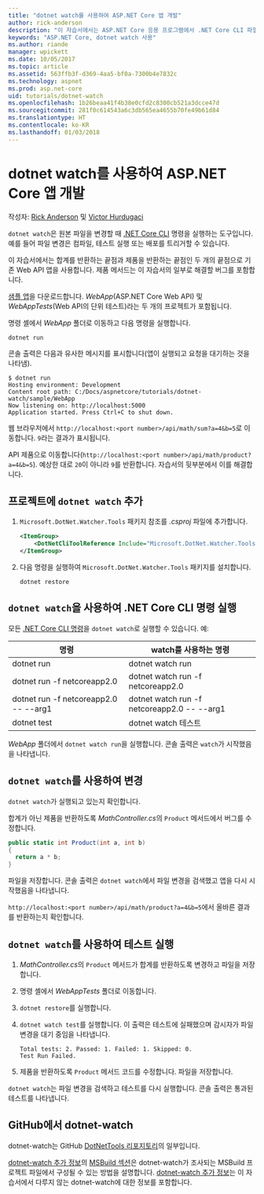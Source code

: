 ```yaml
---
title: "dotnet watch를 사용하여 ASP.NET Core 앱 개발"
author: rick-anderson
description: "이 자습서에서는 ASP.NET Core 응용 프로그램에서 .NET Core CLI 파일 감시자(dotnet 감시자) 도구를 사용하는 방법을 보여줍니다."
keywords: "ASP.NET Core, dotnet watch 사용"
ms.author: riande
manager: wpickett
ms.date: 10/05/2017
ms.topic: article
ms.assetid: 563ffb3f-d369-4aa5-bf0a-7300b4e7832c
ms.technology: aspnet
ms.prod: asp.net-core
uid: tutorials/dotnet-watch
ms.openlocfilehash: 1b26beaa41f4b38e0cfd2c8300cb521a3dcce47d
ms.sourcegitcommit: 281f0c614543a6c3db565ea4655b70fe49b61d84
ms.translationtype: HT
ms.contentlocale: ko-KR
ms.lasthandoff: 01/03/2018
---
```

# <a name="developing-aspnet-core-apps-using-dotnet-watch"></a>dotnet watch를 사용하여 ASP.NET Core 앱 개발

작성자: [Rick Anderson](https://twitter.com/RickAndMSFT) 및 [Victor Hurdugaci](https://twitter.com/victorhurdugaci)

`dotnet watch`은 원본 파일을 변경할 때 [.NET Core CLI](/dotnet/core/tools) 명령을 실행하는 도구입니다. 예를 들어 파일 변경은 컴파일, 테스트 실행 또는 배포를 트리거할 수 있습니다.

이 자습서에서는 합계를 반환하는 끝점과 제품을 반환하는 끝점인 두 개의 끝점으로 기존 Web API 앱을 사용합니다. 제품 메서드는 이 자습서의 일부로 해결할 버그를 포함합니다.

[샘플 앱](https://github.com/aspnet/Docs/tree/master/aspnetcore/tutorials/dotnet-watch/sample)을 다운로드합니다. *WebApp*(ASP.NET Core Web API) 및 *WebAppTests*(Web API의 단위 테스트)라는 두 개의 프로젝트가 포함됩니다.

명령 셸에서 *WebApp* 폴더로 이동하고 다음 명령을 실행합니다.

```console
dotnet run
```

콘솔 출력은 다음과 유사한 메시지를 표시합니다(앱이 실행되고 요청을 대기하는 것을 나타냄).

```console
$ dotnet run
Hosting environment: Development
Content root path: C:/Docs/aspnetcore/tutorials/dotnet-watch/sample/WebApp
Now listening on: http://localhost:5000
Application started. Press Ctrl+C to shut down.
```

웹 브라우저에서 `http://localhost:<port number>/api/math/sum?a=4&b=5`로 이동합니다. `9`라는 결과가 표시됩니다.

API 제품으로 이동합니다(`http://localhost:<port number>/api/math/product?a=4&b=5`). 예상한 대로 `20`이 아니라 `9`를 반환합니다. 자습서의 뒷부분에서 이를 해결합니다.

## <a name="add-dotnet-watch-to-a-project"></a>프로젝트에 `dotnet watch` 추가

1. `Microsoft.DotNet.Watcher.Tools` 패키지 참조를 *.csproj* 파일에 추가합니다.

    ```xml
    <ItemGroup>
        <DotNetCliToolReference Include="Microsoft.DotNet.Watcher.Tools" Version="2.0.0" />
    </ItemGroup> 
    ```

1. 다음 명령을 실행하여 `Microsoft.DotNet.Watcher.Tools` 패키지를 설치합니다.
    
    ```console
    dotnet restore
    ```

## <a name="running-net-core-cli-commands-using-dotnet-watch"></a>`dotnet watch`을 사용하여 .NET Core CLI 명령 실행

모든 [.NET Core CLI 명령](/dotnet/core/tools#cli-commands)을 `dotnet watch`로 실행할 수 있습니다. 예:

| 명령 | watch를 사용하는 명령 |
| ---- | ----- |
| dotnet run | dotnet watch run |
| dotnet run -f netcoreapp2.0 | dotnet watch run -f netcoreapp2.0 |
| dotnet run -f netcoreapp2.0 -- --arg1 | dotnet watch run -f netcoreapp2.0 -- --arg1 |
| dotnet test | dotnet watch 테스트 |

*WebApp* 폴더에서 `dotnet watch run`을 실행합니다. 콘솔 출력은 `watch`가 시작했음을 나타냅니다.

## <a name="making-changes-with-dotnet-watch"></a>`dotnet watch`를 사용하여 변경

`dotnet watch`가 실행되고 있는지 확인합니다.

합계가 아닌 제품을 반환하도록 *MathController.cs*의 `Product` 메서드에서 버그를 수정합니다.

```csharp
public static int Product(int a, int b)
{
  return a * b;
} 
```

파일을 저장합니다. 콘솔 출력은 `dotnet watch`에서 파일 변경을 검색했고 앱을 다시 시작했음을 나타냅니다.

`http://localhost:<port number>/api/math/product?a=4&b=5`에서 올바른 결과를 반환하는지 확인합니다.

## <a name="running-tests-using-dotnet-watch"></a>`dotnet watch`를 사용하여 테스트 실행

1. *MathController.cs*의 `Product` 메서드가 합계를 반환하도록 변경하고 파일을 저장합니다.
1. 명령 셸에서 *WebAppTests* 폴더로 이동합니다.
1. `dotnet restore`를 실행합니다.
1. `dotnet watch test`를 실행합니다. 이 출력은 테스트에 실패했으며 감시자가 파일 변경을 대기 중임을 나타냅니다.

     ```console
     Total tests: 2. Passed: 1. Failed: 1. Skipped: 0.
     Test Run Failed.
     ```

1. 제품을 반환하도록 `Product` 메서드 코드를 수정합니다. 파일을 저장합니다.

`dotnet watch`는 파일 변경을 검색하고 테스트를 다시 실행합니다. 콘솔 출력은 통과된 테스트를 나타냅니다.

## <a name="dotnet-watch-in-github"></a>GitHub에서 dotnet-watch

dotnet-watch는 GitHub [DotNetTools 리포지토리](https://github.com/aspnet/DotNetTools/tree/dev/src/dotnet-watch)의 일부입니다.

[dotnet-watch 추가 정보](https://github.com/aspnet/DotNetTools/blob/dev/src/dotnet-watch/README.md)의 [MSBuild 섹션](https://github.com/aspnet/DotNetTools/tree/dev/src/dotnet-watch#msbuild)은 dotnet-watch가 조사되는 MSBuild 프로젝트 파일에서 구성될 수 있는 방법을 설명합니다. [dotnet-watch 추가 정보](https://github.com/aspnet/DotNetTools/blob/dev/src/dotnet-watch/README.md)는 이 자습서에서 다루지 않는 dotnet-watch에 대한 정보를 포함합니다.
